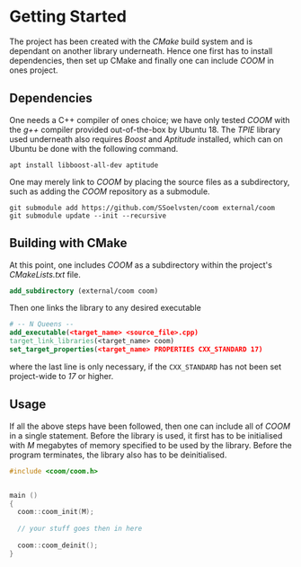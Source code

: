 # Getting Started

The project has been created with the _CMake_ build system and is dependant on
another library underneath. Hence one first has to install dependencies, then
set up CMake and finally one can include _COOM_ in ones project.

## Dependencies

One needs a C++ compiler of ones choice; we have only tested _COOM_ with the
_g++_ compiler provided out-of-the-box by Ubuntu 18. The _TPIE_ library used
underneath also requires _Boost_ and _Aptitude_ installed, which can on Ubuntu
be done with the following command.

```
apt install libboost-all-dev aptitude
```

One may merely link to _COOM_ by placing the source files as a subdirectory,
such as adding the _COOM_ repository as a submodule.

```
git submodule add https://github.com/SSoelvsten/coom external/coom
git submodule update --init --recursive
```

## Building with CMake

At this point, one includes _COOM_ as a subdirectory within the project's
_CMakeLists.txt_ file.

```cmake
add_subdirectory (external/coom coom)
```

Then one links the library to any desired executable

```cmake
# -- N Queens --
add_executable(<target_name> <source_file>.cpp)
target_link_libraries(<target_name> coom)
set_target_properties(<target_name> PROPERTIES CXX_STANDARD 17)
```

where the last line is only necessary, if the `CXX_STANDARD` has not been set
project-wide to _17_ or higher.

## Usage
If all the above steps have been followed, then one can include all of _COOM_ in
a single statement. Before the library is used, it first has to be initialised
with _M_ megabytes of memory specified to be used by the library. Before the
program terminates, the library also has to be deinitialised.

```c++
#include <coom/coom.h>


main ()
{
  coom::coom_init(M);
  
  // your stuff goes then in here
  
  coom::coom_deinit();
}
```
